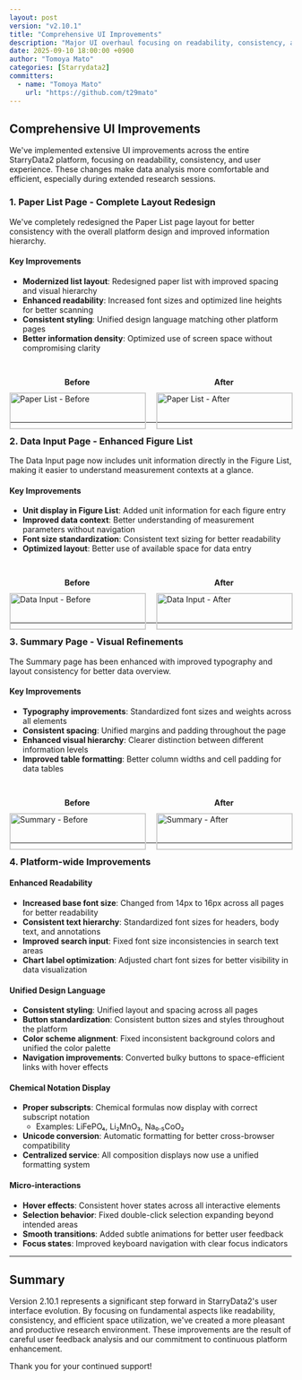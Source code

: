 ```yaml
---
layout: post
version: "v2.10.1"
title: "Comprehensive UI Improvements"
description: "Major UI overhaul focusing on readability, consistency, and user experience across all pages of the platform."
date: 2025-09-10 18:00:00 +0900
author: "Tomoya Mato"
categories: [Starrydata2]
committers:
  - name: "Tomoya Mato"
    url: "https://github.com/t29mato"
---
```


## Comprehensive UI Improvements

We've implemented extensive UI improvements across the entire StarryData2 platform, focusing on readability, consistency, and user experience. These changes make data analysis more comfortable and efficient, especially during extended research sessions.

### 1. Paper List Page - Complete Layout Redesign

We've completely redesigned the Paper List page layout for better consistency with the overall platform design and improved information hierarchy.

#### Key Improvements
- **Modernized list layout**: Redesigned paper list with improved spacing and visual hierarchy
- **Enhanced readability**: Increased font sizes and optimized line heights for better scanning
- **Consistent styling**: Unified design language matching other platform pages
- **Better information density**: Optimized use of screen space without compromising clarity

<div style="display: flex; gap: 20px; margin: 30px 0;">
  <div style="flex: 1;">
    <p style="text-align: center; font-weight: bold; margin-bottom: 10px;">Before</p>
    <img src="{{ site.baseurl }}/assets/changelog/starrydata2/v2.10.1/paper-list-before.png" alt="Paper List - Before" style="width: 100%; height: auto; border: 1px solid #ddd;">
  </div>
  <div style="flex: 1;">
    <p style="text-align: center; font-weight: bold; margin-bottom: 10px;">After</p>
    <img src="{{ site.baseurl }}/assets/changelog/starrydata2/v2.10.1/paper-list-after.png" alt="Paper List - After" style="width: 100%; height: auto; border: 1px solid #ddd;">
  </div>
</div>

---

### 2. Data Input Page - Enhanced Figure List

The Data Input page now includes unit information directly in the Figure List, making it easier to understand measurement contexts at a glance.

#### Key Improvements
- **Unit display in Figure List**: Added unit information for each figure entry
- **Improved data context**: Better understanding of measurement parameters without navigation
- **Font size standardization**: Consistent text sizing for better readability
- **Optimized layout**: Better use of available space for data entry

<div style="display: flex; gap: 20px; margin: 30px 0;">
  <div style="flex: 1;">
    <p style="text-align: center; font-weight: bold; margin-bottom: 10px;">Before</p>
    <img src="{{ site.baseurl }}/assets/changelog/starrydata2/v2.10.1/data-input-before.png" alt="Data Input - Before" style="width: 100%; height: auto; border: 1px solid #ddd;">
  </div>
  <div style="flex: 1;">
    <p style="text-align: center; font-weight: bold; margin-bottom: 10px;">After</p>
    <img src="{{ site.baseurl }}/assets/changelog/starrydata2/v2.10.1/data-input-after.png" alt="Data Input - After" style="width: 100%; height: auto; border: 1px solid #ddd;">
  </div>
</div>

---

### 3. Summary Page - Visual Refinements

The Summary page has been enhanced with improved typography and layout consistency for better data overview.

#### Key Improvements
- **Typography improvements**: Standardized font sizes and weights across all elements
- **Consistent spacing**: Unified margins and padding throughout the page
- **Enhanced visual hierarchy**: Clearer distinction between different information levels
- **Improved table formatting**: Better column widths and cell padding for data tables

<div style="display: flex; gap: 20px; margin: 30px 0;">
  <div style="flex: 1;">
    <p style="text-align: center; font-weight: bold; margin-bottom: 10px;">Before</p>
    <img src="{{ site.baseurl }}/assets/changelog/starrydata2/v2.10.1/summary-before.png" alt="Summary - Before" style="width: 100%; height: auto; border: 1px solid #ddd;">
  </div>
  <div style="flex: 1;">
    <p style="text-align: center; font-weight: bold; margin-bottom: 10px;">After</p>
    <img src="{{ site.baseurl }}/assets/changelog/starrydata2/v2.10.1/summary-after.png" alt="Summary - After" style="width: 100%; height: auto; border: 1px solid #ddd;">
  </div>
</div>

---

### 4. Platform-wide Improvements

#### Enhanced Readability
- **Increased base font size**: Changed from 14px to 16px across all pages for better readability
- **Consistent text hierarchy**: Standardized font sizes for headers, body text, and annotations
- **Improved search input**: Fixed font size inconsistencies in search text areas
- **Chart label optimization**: Adjusted chart font sizes for better visibility in data visualization

#### Unified Design Language
- **Consistent styling**: Unified layout and spacing across all pages
- **Button standardization**: Consistent button sizes and styles throughout the platform
- **Color scheme alignment**: Fixed inconsistent background colors and unified the color palette
- **Navigation improvements**: Converted bulky buttons to space-efficient links with hover effects

#### Chemical Notation Display
- **Proper subscripts**: Chemical formulas now display with correct subscript notation
  - Examples: LiFePO₄, Li₂MnO₃, Na₀.₅CoO₂
- **Unicode conversion**: Automatic formatting for better cross-browser compatibility
- **Centralized service**: All composition displays now use a unified formatting system

#### Micro-interactions
- **Hover effects**: Consistent hover states across all interactive elements
- **Selection behavior**: Fixed double-click selection expanding beyond intended areas
- **Smooth transitions**: Added subtle animations for better user feedback
- **Focus states**: Improved keyboard navigation with clear focus indicators

---

## Summary

Version 2.10.1 represents a significant step forward in StarryData2's user interface evolution. By focusing on fundamental aspects like readability, consistency, and efficient space utilization, we've created a more pleasant and productive research environment. These improvements are the result of careful user feedback analysis and our commitment to continuous platform enhancement.

Thank you for your continued support!

